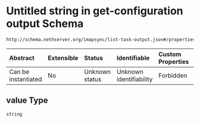 # Untitled string in get-configuration output Schema

```txt
http://schema.nethserver.org/imapsync/list-task-output.json#/properties/enabled_mailboxes/items/properties/value
```



| Abstract            | Extensible | Status         | Identifiable            | Custom Properties | Additional Properties | Access Restrictions | Defined In                                                                       |
| :------------------ | :--------- | :------------- | :---------------------- | :---------------- | :-------------------- | :------------------ | :------------------------------------------------------------------------------- |
| Can be instantiated | No         | Unknown status | Unknown identifiability | Forbidden         | Allowed               | none                | [list-task-output.json\*](imapsync/list-task-output.json "open original schema") |

## value Type

`string`
